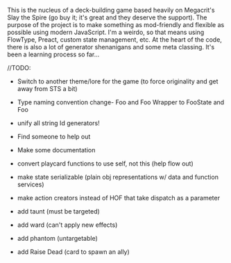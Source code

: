 This is the nucleus of a deck-building game based heavily on Megacrit's Slay the Spire (go buy it; it's great and they deserve the support). The purpose of the project is to make something as mod-friendly and flexible as possible using modern JavaScript. I'm a weirdo, so that means using FlowType, Preact, custom state management, etc. At the heart of the code, there is also a lot of generator shenanigans and some meta classing. It's been a learning process so far...

//TODO:

* Switch to another theme/lore for the game (to force originality and get away from STS a bit)
* Type naming convention change- Foo and Foo Wrapper to FooState and Foo
* unify all string Id generators!

* Find someone to help out
* Make some documentation

* convert playcard functions to use self, not this (help flow out)

* make state serializable (plain obj representations w/ data and function services)
* make action creators instead of HOF that take dispatch as a parameter

* add taunt (must be targeted)
* add ward (can't apply new effects)
* add phantom (untargetable)

* add Raise Dead (card to spawn an ally)